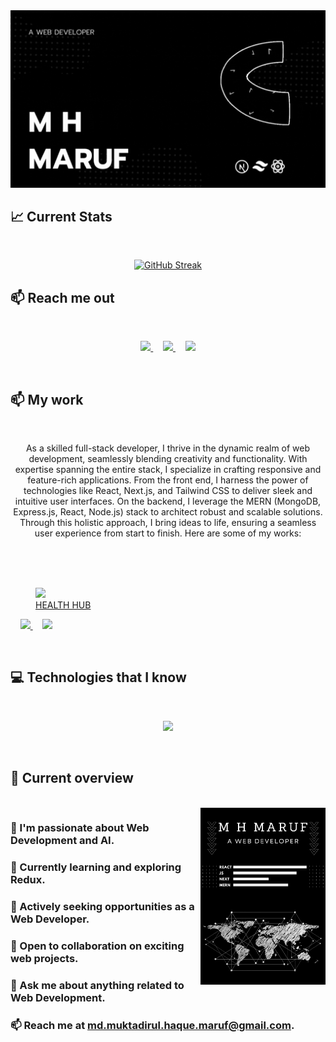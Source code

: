 <a href="https://www.linkedin.com/in/md-muktadirul-haque-maruf/">
<img src="https://raw.githubusercontent.com/M-H-Maruf/M-H-Maruf/main/images/A%20WEB%20DEVELOPER.gif" />
</a>

## :chart_with_upwards_trend: Current Stats

<br />
<p align="center">
<a href="https://git.io/streak-stats">
<img  src="https://github-readme-streak-stats.herokuapp.com?user=M-H-MARUF&theme=prussian&hide_border=true&border_radius=5&background=45%2C000000%2C363635" alt="GitHub Streak" />
</a>
</p>

## :mailbox: Reach me out

<br />

<p align="center">
  <a href="https://www.linkedin.com/in/md-muktadirul-haque-maruf">
    <img height="75" src="https://i.postimg.cc/MTDhvYr1/linked-in.png">
  </a>
  &nbsp;&nbsp;&nbsp;
  <a href="https://www.facebook.com/profile.php?id=100093927973127">
    <img height="75" src="https://i.postimg.cc/L5QwV8SX/facebook.png">
  </a>
  &nbsp;&nbsp;&nbsp;
  <a href="mailto:md.muktadirul.haque.maruf@gmail.com">
    <img height="75" src="https://i.postimg.cc/NFjZTrWS/mail.png">
  </a>
</p>


<br />


## :mailbox: My work

<br />

<p align="center">
As a skilled full-stack developer, I thrive in the dynamic realm of web development, seamlessly blending creativity and functionality. With expertise spanning the entire stack, I specialize in crafting responsive and feature-rich applications. From the front end, I harness the power of technologies like React, Next.js, and Tailwind CSS to deliver sleek and intuitive user interfaces. On the backend, I leverage the MERN (MongoDB, Express.js, React, Node.js) stack to architect robust and scalable solutions. Through this holistic approach, I bring ideas to life, ensuring a seamless user experience from start to finish. Here are some of my works:
</p>

<br /><br /><br />

<p align="center">
  <a href="https://m-h-maruf-health-hub.surge.sh/">
    <figure>
        <img height="75" src="https://i.postimg.cc/GhV7qfWX/health-hub.png">
        <figcaption>HEALTH HUB</figcaption>
    </figure>
  </a>
  &nbsp;&nbsp;&nbsp;
  <a href="https://m-h-maruf-creative-chronicles.surge.sh/">
    <img height="75" src="https://i.postimg.cc/8kynrctQ/creative-chronicles.png">
  </a>
  &nbsp;&nbsp;&nbsp;
  <a href="https://m-h-maruf-brand-shop.surge.sh/">
    <img height="75" src="https://i.postimg.cc/Vkt7TR1m/nexus.png">
  </a>
</p>


<br />

## :computer: Technologies that I know

<br />
<p align="center">
  <a href="https://m-h-maruf.vercel.app/">
    <img src="https://skillicons.dev/icons?i=c,cpp,html,css,js,git,nodejs,figma,tailwind,vercel,nextjs,atom,bootstrap,codepen,discord,express,firebase,github,linkedin,instagram,materialui,mongodb,postman,py,react,replit,stackoverflow,vite,vscode&perline=5" />
  </a>
</p>
<br/>

## :eyes: Current overview
<br />
<div align="left">
<a href="https://app.daily.dev/mir"><img align="right" src="https://raw.githubusercontent.com/M-H-Maruf/M-H-Maruf/main/images/devCard.png"width="200" alt="M  H Maruf's Dev Card"/></a>
</div>

### 👀 I'm passionate about Web Development and AI.
### 🌱 Currently learning and exploring Redux.
### 💼 Actively seeking opportunities as a Web Developer.
### 👯 Open to collaboration on exciting web projects.
### 💬 Ask me about anything related to Web Development.
### 📫 Reach me at md.muktadirul.haque.maruf@gmail.com.
